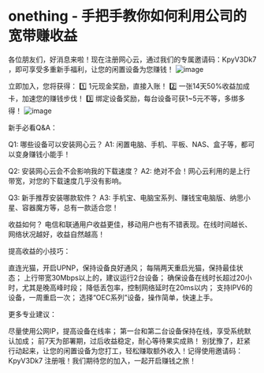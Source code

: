 # onething - 手把手教你如何利用公司的宽带赚收益
各位朋友们，好消息来啦！现在注册网心云，通过我们的专属邀请码：KpyV3Dk7 ，即可享受多重新手福利，让您的闲置设备为您赚钱！
![image](https://github.com/user-attachments/assets/4c4ba56e-d627-418d-aed7-9d24a1958f71)


立即加入，您将获得： 1️⃣ 1元现金奖励，直接入账！ 2️⃣ 一张14天50%收益加成卡，加速您的赚钱步伐！ 3️⃣ 绑定设备奖励，每台设备可获1~5元不等，多绑多得！
![image](https://github.com/user-attachments/assets/cde044fe-97ff-42b4-b82e-df00816010ab)

新手必看Q&A：

Q1: 哪些设备可以安装网心云？ A1: 闲置电脑、手机、平板、NAS、盒子等，都可以变身赚钱小能手！

Q2: 安装网心云会不会影响我的下载速度？ A2: 绝对不会！网心云利用的是上行带宽，对您的下载速度几乎没有影响。

Q3: 新手推荐安装哪款软件？ A3: 手机宝、电脑宝系列、赚钱宝电脑版、纳思小星、容器魔方等，总有一款适合您！

收益如何？ 电信和联通用户收益更佳，移动用户也有不错表现。在线时间越长、网络状况越好，收益自然越高！

提高收益的小技巧：

直连光猫，开启UPNP，保持设备良好通风；
每隔两天重启光猫，保持最佳状态；
上行带宽30Mbps以上的，建议运行2台设备；
确保设备在线时长超过20小时，尤其是晚高峰时段；
降低丢包率，控制网络延时在20ms以内；
支持IPV6的设备，一周重启一次；
选择“OEC系列”设备，操作简单，快速上手。

更多专业建议：

尽量使用公网IP，提高设备在线率；
第一台和第二台设备保持在线，享受系统默认加成；
前7天为部署期，过后收益稳定，耐心等待果实成熟！
别犹豫了，赶紧行动起来，让您的闲置设备为您打工，轻松赚取额外收入！记得使用邀请码：KpyV3Dk7 注册哦！我们期待您的加入，一起开启赚钱之旅！
